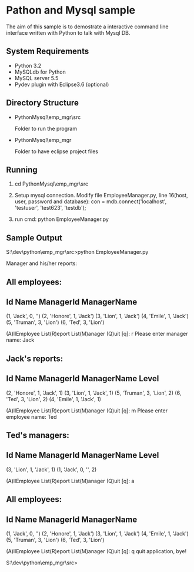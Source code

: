Pathon and Mysql sample
=================================

The aim of this sample is to demostrate a interactive command line interface written with Python to talk with Mysql DB.

System Requirements
-------------------
* Python 3.2
* MySQLdb for Python
* MySQL server 5.5
* Pydev plugin with Eclipse3.6 (optional)

Directory Structure
-------------------

* PythonMysql\emp_mgr\src
  
  Folder to run the program

* PythonMysql\emp_mgr
  
  Folder to have eclipse project files


Running
-------
1. cd PythonMysql\emp_mgr\src

2. Setup mysql connection.
   Modify file EmployeeManager.py, line 16(host, user, password and database):
        con = mdb.connect('localhost', 'testuser', 'test623', 'testdb');

3. run cmd:
   python EmployeeManager.py


Sample Output
--------------
S:\dev\python\emp_mgr\src>python EmployeeManager.py

Manager and his/her reports:


All employees:
-----------------------------------
Id Name ManagerId ManagerName
-----------------------------------
(1, 'Jack', 0, '')
(2, 'Honore', 1, 'Jack')
(3, 'Lion', 1, 'Jack')
(4, 'Emile', 1, 'Jack')
(5, 'Truman', 3, 'Lion')
(6, 'Ted', 3, 'Lion')

 (A)llEmployee  List(R)eport  List(M)anager  (Q)uit [q]: r
Please enter manager name: Jack

Jack's reports:
-----------------------------------
Id Name ManagerId ManagerName Level
-----------------------------------
(2, 'Honore', 1, 'Jack', 1)
(3, 'Lion', 1, 'Jack', 1)
(5, 'Truman', 3, 'Lion', 2)
(6, 'Ted', 3, 'Lion', 2)
(4, 'Emile', 1, 'Jack', 1)

 (A)llEmployee  List(R)eport  List(M)anager  (Q)uit [q]: m
Please enter employee name: Ted

Ted's managers:
-----------------------------------
Id Name ManagerId ManagerName Level
-----------------------------------
(3, 'Lion', 1, 'Jack', 1)
(1, 'Jack', 0, '', 2)

 (A)llEmployee  List(R)eport  List(M)anager  (Q)uit [q]: a

All employees:
-----------------------------------
Id Name ManagerId ManagerName
-----------------------------------
(1, 'Jack', 0, '')
(2, 'Honore', 1, 'Jack')
(3, 'Lion', 1, 'Jack')
(4, 'Emile', 1, 'Jack')
(5, 'Truman', 3, 'Lion')
(6, 'Ted', 3, 'Lion')

 (A)llEmployee  List(R)eport  List(M)anager  (Q)uit [q]: q
quit application, bye!

S:\dev\python\emp_mgr\src>